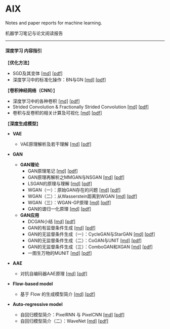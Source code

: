 # AIX
Notes and paper reports for machine learning.

机器学习笔记与论文阅读报告

------

#### 深度学习 内容指引



【**优化方法**】

* SGD及其变体	[[md]](https://github.com/KveinXu/AIX/blob/master/%E6%B7%B1%E5%BA%A6%E5%AD%A6%E4%B9%A0/markdown/SGD%E5%8F%8A%E5%85%B6%E5%8F%98%E4%BD%93.md) [[pdf]](https://github.com/KveinXu/AIX/blob/master/%E6%B7%B1%E5%BA%A6%E5%AD%A6%E4%B9%A0/pdf/SGD%E5%8F%8A%E5%85%B6%E5%8F%98%E4%BD%93.pdf)
* 深度学习中的标准化操作：BN与GN    [[md]](https://github.com/KveinXu/AIX/blob/master/%E6%B7%B1%E5%BA%A6%E5%AD%A6%E4%B9%A0/markdown/%E6%B7%B1%E5%BA%A6%E5%AD%A6%E4%B9%A0%E4%B8%AD%E7%9A%84%E6%A0%87%E5%87%86%E5%8C%96%E6%93%8D%E4%BD%9C_BN%E4%B8%8EGN.md) [[pdf]](https://github.com/KveinXu/AIX/blob/master/%E6%B7%B1%E5%BA%A6%E5%AD%A6%E4%B9%A0/pdf/%E6%B7%B1%E5%BA%A6%E5%AD%A6%E4%B9%A0%E4%B8%AD%E7%9A%84%E6%A0%87%E5%87%86%E5%8C%96%E6%93%8D%E4%BD%9C_BN%E4%B8%8EGN.pdf)



【**卷积神经网络（CNN）**】

* 深度学习中的各种卷积	[[md]](https://github.com/KveinXu/AIX/blob/master/%E6%B7%B1%E5%BA%A6%E5%AD%A6%E4%B9%A0/markdown/%E6%B7%B1%E5%BA%A6%E5%AD%A6%E4%B9%A0%E4%B8%AD%E7%9A%84%E5%90%84%E7%A7%8D%E5%8D%B7%E7%A7%AF.md) [[pdf]](https://github.com/KveinXu/AIX/blob/master/%E6%B7%B1%E5%BA%A6%E5%AD%A6%E4%B9%A0/pdf/%E6%B7%B1%E5%BA%A6%E5%AD%A6%E4%B9%A0%E4%B8%AD%E7%9A%84%E5%90%84%E7%A7%8D%E5%8D%B7%E7%A7%AF.pdf)
* Strided Convolution & Fractionally Strided Convolution   [[md]](https://github.com/KveinXu/AIX/blob/master/%E6%B7%B1%E5%BA%A6%E5%AD%A6%E4%B9%A0/markdown/Strided%20Convolution%20%26%20Fractionally%20Strided%20Convolution.md) [[pdf]](https://github.com/KveinXu/AIX/blob/master/%E6%B7%B1%E5%BA%A6%E5%AD%A6%E4%B9%A0/pdf/Strided%20Convolution%20%26%20Fractionally%20Strided%20Convolution.pdf)
* 卷积与反卷积的相关计算及可视化    [[md]](https://github.com/KveinXu/AIX/blob/master/%E6%B7%B1%E5%BA%A6%E5%AD%A6%E4%B9%A0/markdown/%E5%8D%B7%E7%A7%AF%E4%B8%8E%E5%8F%8D%E5%8D%B7%E7%A7%AF%E7%9A%84%E7%9B%B8%E5%85%B3%E8%AE%A1%E7%AE%97%E5%8F%8A%E5%8F%AF%E8%A7%86%E5%8C%96.md) [[pdf]](https://github.com/KveinXu/AIX/blob/master/%E6%B7%B1%E5%BA%A6%E5%AD%A6%E4%B9%A0/pdf/%E5%8D%B7%E7%A7%AF%E4%B8%8E%E5%8F%8D%E5%8D%B7%E7%A7%AF%E7%9A%84%E7%9B%B8%E5%85%B3%E8%AE%A1%E7%AE%97%E5%8F%8A%E5%8F%AF%E8%A7%86%E5%8C%96.pdf)



【**深度生成模型**】

* **VAE**
  * VAE原理解析及若干理解	[[md]](https://github.com/KveinXu/AIX/blob/master/%E6%B7%B1%E5%BA%A6%E5%AD%A6%E4%B9%A0/markdown/VAE%E5%8E%9F%E7%90%86%E8%A7%A3%E6%9E%90%E5%8F%8A%E8%8B%A5%E5%B9%B2%E7%90%86%E8%A7%A3.md) [[pdf]](https://github.com/KveinXu/AIX/blob/master/%E6%B7%B1%E5%BA%A6%E5%AD%A6%E4%B9%A0/pdf/VAE%E5%8E%9F%E7%90%86%E8%A7%A3%E6%9E%90%E5%8F%8A%E8%8B%A5%E5%B9%B2%E7%90%86%E8%A7%A3.pdf)

* **GAN**
  * **GAN理论**
    * GAN原理笔记	[[md]](https://github.com/KveinXu/AIX/blob/master/%E6%B7%B1%E5%BA%A6%E5%AD%A6%E4%B9%A0/markdown/GAN%E5%8E%9F%E7%90%86%E7%AC%94%E8%AE%B0.md) [[pdf]](https://github.com/KveinXu/AIX/blob/master/%E6%B7%B1%E5%BA%A6%E5%AD%A6%E4%B9%A0/pdf/GAN%E5%8E%9F%E7%90%86%E7%AC%94%E8%AE%B0.pdf)
    * GAN原理再解析之MMGAN与NSGAN    [[md]](https://github.com/KveinXu/AIX/blob/master/%E6%B7%B1%E5%BA%A6%E5%AD%A6%E4%B9%A0/markdown/GAN%E5%8E%9F%E7%90%86%E5%86%8D%E8%A7%A3%E6%9E%90%E4%B9%8BMMGAN%E4%B8%8ENSGAN.md) [[pdf]](https://github.com/KveinXu/AIX/blob/master/%E6%B7%B1%E5%BA%A6%E5%AD%A6%E4%B9%A0/pdf/GAN%E5%8E%9F%E7%90%86%E5%86%8D%E8%A7%A3%E6%9E%90%E4%B9%8BMMGAN%E4%B8%8ENSGAN.pdf)
    * LSGAN的原理与理解    [[md]](https://github.com/KveinXu/AIX/blob/master/%E6%B7%B1%E5%BA%A6%E5%AD%A6%E4%B9%A0/markdown/LSGAN%E7%9A%84%E5%8E%9F%E7%90%86%E4%B8%8E%E7%90%86%E8%A7%A3.md) [[pdf]](https://github.com/KveinXu/AIX/blob/master/%E6%B7%B1%E5%BA%A6%E5%AD%A6%E4%B9%A0/pdf/LSGAN%E7%9A%84%E5%8E%9F%E7%90%86%E4%B8%8E%E7%90%86%E8%A7%A3.pdf)
    * WGAN（一）：原始GAN存在的问题    [[md]](https://github.com/KveinXu/AIX/blob/master/%E6%B7%B1%E5%BA%A6%E5%AD%A6%E4%B9%A0/markdown/WGAN%EF%BC%88%E4%B8%80%EF%BC%89%EF%BC%9A%E5%8E%9F%E5%A7%8BGAN%E5%AD%98%E5%9C%A8%E7%9A%84%E9%97%AE%E9%A2%98.md) [[pdf]](https://github.com/KveinXu/AIX/blob/master/%E6%B7%B1%E5%BA%A6%E5%AD%A6%E4%B9%A0/pdf/WGAN%EF%BC%88%E4%B8%80%EF%BC%89%EF%BC%9A%E5%8E%9F%E5%A7%8BGAN%E5%AD%98%E5%9C%A8%E7%9A%84%E9%97%AE%E9%A2%98.pdf)
    * WGAN（二）：从Wasserstein距离到WGAN    [[md]](https://github.com/KveinXu/AIX/blob/master/%E6%B7%B1%E5%BA%A6%E5%AD%A6%E4%B9%A0/markdown/WGAN%EF%BC%88%E4%BA%8C%EF%BC%89%EF%BC%9A%E4%BB%8EWasserstein%E8%B7%9D%E7%A6%BB%E5%88%B0WGAN.md) [[pdf]](https://github.com/KveinXu/AIX/blob/master/%E6%B7%B1%E5%BA%A6%E5%AD%A6%E4%B9%A0/pdf/WGAN%EF%BC%88%E4%BA%8C%EF%BC%89%EF%BC%9A%E4%BB%8EWasserstein%E8%B7%9D%E7%A6%BB%E5%88%B0WGAN.pdf)
    * WGAN（三）：WGAN-GP原理     [[md]](https://github.com/KveinXu/AIX/blob/master/%E6%B7%B1%E5%BA%A6%E5%AD%A6%E4%B9%A0/markdown/WGAN%EF%BC%88%E4%B8%89%EF%BC%89%EF%BC%9AWGAN-GP%E5%8E%9F%E7%90%86.md) [[pdf]](https://github.com/KveinXu/AIX/blob/master/%E6%B7%B1%E5%BA%A6%E5%AD%A6%E4%B9%A0/pdf/WGAN%EF%BC%88%E4%B8%89%EF%BC%89%EF%BC%9AWGAN-GP%E5%8E%9F%E7%90%86.pdf)
    * GAN的谱归一化原理    [[md]](https://github.com/KveinXu/AIX/blob/master/%E6%B7%B1%E5%BA%A6%E5%AD%A6%E4%B9%A0/markdown/GAN%E7%9A%84%E8%B0%B1%E5%BD%92%E4%B8%80%E5%8C%96%E5%8E%9F%E7%90%86.md) [[pdf]](https://github.com/KveinXu/AIX/blob/master/%E6%B7%B1%E5%BA%A6%E5%AD%A6%E4%B9%A0/pdf/GAN%E7%9A%84%E8%B0%B1%E5%BD%92%E4%B8%80%E5%8C%96%E5%8E%9F%E7%90%86.pdf)
  * **GAN应用**
    * DCGAN小结	[[md]](https://github.com/KveinXu/AIX/blob/master/%E6%B7%B1%E5%BA%A6%E5%AD%A6%E4%B9%A0/markdown/DCGAN%E5%B0%8F%E7%BB%93.md) [[pdf]](https://github.com/KveinXu/AIX/blob/master/%E6%B7%B1%E5%BA%A6%E5%AD%A6%E4%B9%A0/pdf/DCGAN%E5%B0%8F%E7%BB%93.pdf)
    * GAN的有监督条件生成    [[md]](https://github.com/KveinXu/AIX/blob/master/%E6%B7%B1%E5%BA%A6%E5%AD%A6%E4%B9%A0/markdown/GAN%E7%9A%84%E6%9C%89%E7%9B%91%E7%9D%A3%E6%9D%A1%E4%BB%B6%E7%94%9F%E6%88%90.md) [[pdf]](https://github.com/KveinXu/AIX/blob/master/%E6%B7%B1%E5%BA%A6%E5%AD%A6%E4%B9%A0/pdf/GAN%E7%9A%84%E6%9C%89%E7%9B%91%E7%9D%A3%E6%9D%A1%E4%BB%B6%E7%94%9F%E6%88%90.pdf)
    * GAN的无监督条件生成（一）：CycleGAN与StarGAN    [[md]](https://github.com/KveinXu/AIX/blob/master/%E6%B7%B1%E5%BA%A6%E5%AD%A6%E4%B9%A0/markdown/GAN%E7%9A%84%E6%97%A0%E7%9B%91%E7%9D%A3%E6%9D%A1%E4%BB%B6%E7%94%9F%E6%88%90%EF%BC%9ACycleGAN%E4%B8%8EStarGAN.md) [[pdf]](https://github.com/KveinXu/AIX/blob/master/%E6%B7%B1%E5%BA%A6%E5%AD%A6%E4%B9%A0/pdf/GAN%E7%9A%84%E6%97%A0%E7%9B%91%E7%9D%A3%E6%9D%A1%E4%BB%B6%E7%94%9F%E6%88%90%EF%BC%9ACycleGAN%E4%B8%8EStarGAN.pdf)
    * GAN的无监督条件生成（二）：CoGAN与UNIT     [[md]](https://github.com/KveinXu/AIX/blob/master/%E6%B7%B1%E5%BA%A6%E5%AD%A6%E4%B9%A0/markdown/GAN%E7%9A%84%E6%97%A0%E7%9B%91%E7%9D%A3%E6%9D%A1%E4%BB%B6%E7%94%9F%E6%88%90%EF%BC%88%E4%BA%8C%EF%BC%89%EF%BC%9ACoGAN%E4%B8%8EUNIT.md) [[pdf]](https://github.com/KveinXu/AIX/blob/master/%E6%B7%B1%E5%BA%A6%E5%AD%A6%E4%B9%A0/pdf/GAN%E7%9A%84%E6%97%A0%E7%9B%91%E7%9D%A3%E6%9D%A1%E4%BB%B6%E7%94%9F%E6%88%90%EF%BC%88%E4%BA%8C%EF%BC%89%EF%BC%9ACoGAN%E4%B8%8EUNIT.pdf)
    * GAN的无监督条件生成（三）：ComboGAN和XGAN    [[md]](https://github.com/KveinXu/AIX/blob/master/%E6%B7%B1%E5%BA%A6%E5%AD%A6%E4%B9%A0/markdown/GAN%E7%9A%84%E6%97%A0%E7%9B%91%E7%9D%A3%E6%9D%A1%E4%BB%B6%E7%94%9F%E6%88%90%EF%BC%88%E4%B8%89%EF%BC%89%EF%BC%9AComboGAN%E5%92%8CXGAN.md) [[pdf]](https://github.com/KveinXu/AIX/blob/master/%E6%B7%B1%E5%BA%A6%E5%AD%A6%E4%B9%A0/pdf/GAN%E7%9A%84%E6%97%A0%E7%9B%91%E7%9D%A3%E6%9D%A1%E4%BB%B6%E7%94%9F%E6%88%90%EF%BC%88%E4%B8%89%EF%BC%89%EF%BC%9AComboGAN%E5%92%8CXGAN.pdf)
    * 一图生万物的MUNIT    [[md]](https://github.com/KveinXu/AIX/blob/master/%E6%B7%B1%E5%BA%A6%E5%AD%A6%E4%B9%A0/markdown/%E4%B8%80%E5%9B%BE%E7%94%9F%E4%B8%87%E7%89%A9%E7%9A%84MUNIT.md) [[pdf]](https://github.com/KveinXu/AIX/blob/master/%E6%B7%B1%E5%BA%A6%E5%AD%A6%E4%B9%A0/pdf/%E4%B8%80%E5%9B%BE%E7%94%9F%E4%B8%87%E7%89%A9%E7%9A%84MUNIT.pdf)

* **AAE**
  * 对抗自编码器AAE原理	[[md]](https://github.com/KveinXu/AIX/blob/master/%E6%B7%B1%E5%BA%A6%E5%AD%A6%E4%B9%A0/markdown/%E5%AF%B9%E6%8A%97%E8%87%AA%E7%BC%96%E7%A0%81%E5%99%A8AAE%E5%8E%9F%E7%90%86.md) [[pdf]](https://github.com/KveinXu/AIX/blob/master/%E6%B7%B1%E5%BA%A6%E5%AD%A6%E4%B9%A0/pdf/%E5%AF%B9%E6%8A%97%E8%87%AA%E7%BC%96%E7%A0%81%E5%99%A8AAE%E5%8E%9F%E7%90%86.pdf)

* **Flow-based model**
  * 基于 Flow 的生成模型简介	[[md]](https://github.com/KveinXu/AIX/blob/master/%E6%B7%B1%E5%BA%A6%E5%AD%A6%E4%B9%A0/markdown/%E5%9F%BA%E4%BA%8E%20Flow%20%E7%9A%84%E7%94%9F%E6%88%90%E6%A8%A1%E5%9E%8B%E7%AE%80%E4%BB%8B.md#%E5%9F%BA%E4%BA%8E-flow-%E7%9A%84%E7%94%9F%E6%88%90%E6%A8%A1%E5%9E%8B%E7%AE%80%E4%BB%8B) [[pdf]](https://github.com/KveinXu/AIX/blob/master/%E6%B7%B1%E5%BA%A6%E5%AD%A6%E4%B9%A0/pdf/%E5%9F%BA%E4%BA%8E%20Flow%20%E7%9A%84%E7%94%9F%E6%88%90%E6%A8%A1%E5%9E%8B%E7%AE%80%E4%BB%8B.pdf)

* **Auto-regressive model**
  * 自回归模型简介：PixelRNN 与 PixelCNN	[[md]](https://github.com/KveinXu/AIX/blob/master/%E6%B7%B1%E5%BA%A6%E5%AD%A6%E4%B9%A0/markdown/%E8%87%AA%E5%9B%9E%E5%BD%92%E6%A8%A1%E5%9E%8B%E7%AE%80%E4%BB%8B_PixelRNN%20%E4%B8%8E%20PixelCNN.md) [[pdf]](https://github.com/KveinXu/AIX/blob/master/%E6%B7%B1%E5%BA%A6%E5%AD%A6%E4%B9%A0/pdf/%E8%87%AA%E5%9B%9E%E5%BD%92%E6%A8%A1%E5%9E%8B%E7%AE%80%E4%BB%8B_PixelRNN%20%E4%B8%8E%20PixelCNN.pdf)
  * 自回归模型简介（二）：WaveNet     [[md]](https://github.com/KveinXu/AIX/blob/master/%E6%B7%B1%E5%BA%A6%E5%AD%A6%E4%B9%A0/markdown/%E8%87%AA%E5%9B%9E%E5%BD%92%E6%A8%A1%E5%9E%8B%E7%AE%80%E4%BB%8B%E4%BA%8C_WaveNet.md) [[pdf]](https://github.com/KveinXu/AIX/blob/master/%E6%B7%B1%E5%BA%A6%E5%AD%A6%E4%B9%A0/pdf/%E8%87%AA%E5%9B%9E%E5%BD%92%E6%A8%A1%E5%9E%8B%E7%AE%80%E4%BB%8B%E4%BA%8C_WaveNet.pdf)

